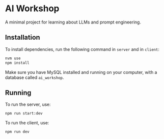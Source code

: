 # AI Workshop

A minimal project for learning about LLMs and prompt engineering.

## Installation

To install dependencies, run the following command in `server` and in `client`:

```bash
nvm use
npm install
```

Make sure you have MySQL installed and running on your computer, with a database called `ai_workshop`.

## Running

To run the server, use:

```bash
npm run start:dev
```

To run the client, use:

```bash
npm run dev
```
